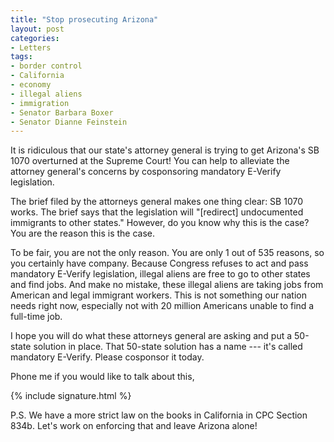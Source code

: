 ```yaml
---
title: "Stop prosecuting Arizona"
layout: post
categories:
- Letters
tags:
- border control
- California
- economy
- illegal aliens
- immigration
- Senator Barbara Boxer
- Senator Dianne Feinstein
---
```


It is ridiculous that our state's attorney general is trying to get Arizona's SB 1070 overturned at the Supreme Court! You can help to alleviate the attorney general's concerns by cosponsoring mandatory E-Verify legislation.

The brief filed by the attorneys general makes one thing clear: SB 1070 works. The brief says that the legislation will "\[redirect\] undocumented immigrants to other states." However, do you know why this is the case? You are the reason this is the case.

To be fair, you are not the only reason. You are only 1 out of 535 reasons, so you certainly have company. Because Congress refuses to act and pass mandatory E-Verify legislation, illegal aliens are free to go to other states and find jobs. And make no mistake, these illegal aliens are taking jobs from American and legal immigrant workers. This is not something our nation needs right now, especially not with 20 million Americans unable to find a full-time job.

I hope you will do what these attorneys general are asking and put a 50-state solution in place. That 50-state solution has a name --- it's called mandatory E-Verify. Please cosponsor it today.

Phone me if you would like to talk about this,

{% include signature.html %}

P.S. We have a more strict law on the books in California in CPC Section 834b. Let's work on enforcing that and leave Arizona alone!
